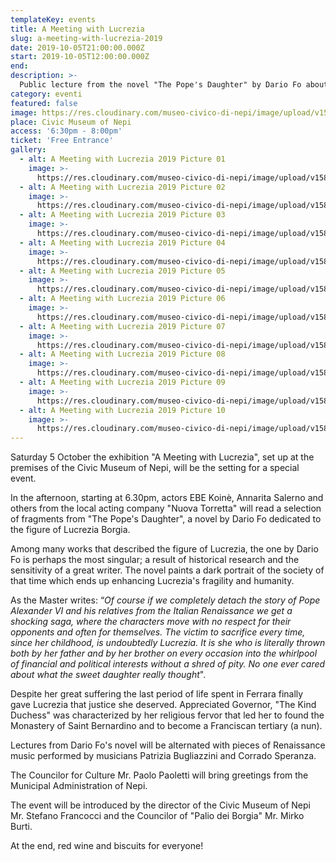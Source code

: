 ```yaml
---
templateKey: events
title: A Meeting with Lucrezia
slug: a-meeting-with-lucrezia-2019
date: 2019-10-05T21:00:00.000Z
start: 2019-10-05T12:00:00.000Z
end:
description: >-
  Public lecture from the novel "The Pope's Daughter" by Dario Fo about the life of Lucrezia Borgia featuring Ebe Koinè, Annarita Salerno and Ornella Marcucci.
category: eventi
featured: false
image: https://res.cloudinary.com/museo-civico-di-nepi/image/upload/v1587102195/incontro-05_ywu6by.jpg
place: Civic Museum of Nepi
access: '6:30pm - 8:00pm'
ticket: 'Free Entrance'
gallery:
  - alt: A Meeting with Lucrezia 2019 Picture 01
    image: >-
      https://res.cloudinary.com/museo-civico-di-nepi/image/upload/v1587102195/incontro-01_o2frzo.jpg
  - alt: A Meeting with Lucrezia 2019 Picture 02
    image: >-
      https://res.cloudinary.com/museo-civico-di-nepi/image/upload/v1587102195/incontro-02_jv9dpb.jpg
  - alt: A Meeting with Lucrezia 2019 Picture 03
    image: >-
      https://res.cloudinary.com/museo-civico-di-nepi/image/upload/v1587102195/incontro-03_rdhudj.jpg
  - alt: A Meeting with Lucrezia 2019 Picture 04
    image: >-
      https://res.cloudinary.com/museo-civico-di-nepi/image/upload/v1587102195/incontro-04_e0zeke.jpg
  - alt: A Meeting with Lucrezia 2019 Picture 05
    image: >-
      https://res.cloudinary.com/museo-civico-di-nepi/image/upload/v1587102195/incontro-05_ywu6by.jpg
  - alt: A Meeting with Lucrezia 2019 Picture 06
    image: >-
      https://res.cloudinary.com/museo-civico-di-nepi/image/upload/v1587102196/incontro-06_lllagk.jpg
  - alt: A Meeting with Lucrezia 2019 Picture 07
    image: >-
      https://res.cloudinary.com/museo-civico-di-nepi/image/upload/v1587102196/incontro-07_l43xis.jpg
  - alt: A Meeting with Lucrezia 2019 Picture 08
    image: >-
      https://res.cloudinary.com/museo-civico-di-nepi/image/upload/v1587102196/incontro-08_hbphxm.jpg
  - alt: A Meeting with Lucrezia 2019 Picture 09
    image: >-
      https://res.cloudinary.com/museo-civico-di-nepi/image/upload/v1587102196/incontro-09_fme3ef.jpg
  - alt: A Meeting with Lucrezia 2019 Picture 10
    image: >-
      https://res.cloudinary.com/museo-civico-di-nepi/image/upload/v1587102196/incontro-10_sdo8ff.jpg
---
```

Saturday 5 October the exhibition "A Meeting with Lucrezia", ​​set up at the premises of the Civic Museum of Nepi, will be the setting for a special event.

In the afternoon, starting at 6.30pm, actors EBE Koinè, Annarita Salerno and others from the local acting company "Nuova Torretta" will read a selection of fragments from "The Pope's Daughter", a novel by Dario Fo dedicated to the figure of Lucrezia Borgia.

Among many works that described the figure of Lucrezia, the one by Dario Fo is perhaps the most singular; a result of historical research and the sensitivity of a great writer. The novel paints a dark portrait of the society of that time which ends up enhancing Lucrezia's fragility and humanity.

As the Master writes: “_Of course if we completely detach the story of Pope Alexander VI and his relatives from the Italian Renaissance we get a shocking saga, where the characters move with no respect for their opponents and often for themselves. The victim to sacrifice every time, since her childhood, is undoubtedly Lucrezia. It is she who is literally thrown both by her father and by her brother on every occasion into the whirlpool of financial and political interests without a shred of pity. No one ever cared about what the sweet daughter really thought_".

Despite her great suffering the last period of life spent in Ferrara finally gave Lucrezia that justice she deserved. Appreciated Governor, "The Kind Duchess" was characterized by her religious fervor that led her to found the Monastery of Saint Bernardino and to become a Franciscan tertiary (a nun).

Lectures from Dario Fo's novel will be alternated with pieces of Renaissance music performed by musicians Patrizia Bugliazzini and Corrado Speranza.

The Councilor for Culture Mr. Paolo Paoletti will bring greetings from the Municipal Administration of Nepi.

The event will be introduced by the director of the Civic Museum of Nepi Mr. Stefano Francocci and the Councilor of "Palio dei Borgia" Mr. Mirko Burti.

At the end, red wine and biscuits for everyone!
